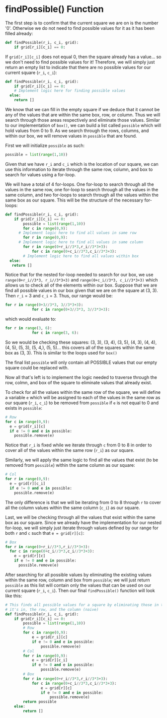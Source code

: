 <!--title={Working within a square: findPossible()}-->

<!--badges={Algorithmns:36}-->

<!--concepts{Indexing 2D Lists}-->

# findPossible() Function


The first step is to confirm that the current square we are on is the number '0'. Otherwise we do not need to find possible values for it as it has been filled already:

```python
def findPossible(r_i, c_i, grid):
	if grid[r_i][c_i] == 0:
```

If `grid[r_i][c_i]` does not equal 0, then the square already has a value... so we don't need to find possible values for it! Therefore, we will simply just return an empty list to indicate that there are no possible values for our current square (`r_i`, `c_i`):

```python
def findPossible(r_i, c_i, grid):
	if grid[r_i][c_i] == 0:
    # Implement logic here for finding possible values
  else:
    return []
```

We know that we can fill in the empty square if we deduce that it cannot be any of the values that are within the same box, row, or column. Thus we will search through those areas respectively and eliminate those values. Similar to our implementation of `box()`, we can build a list called `possible` which will hold values from 0 to 9. As we search through the rows, columns, and within our box, we will remove values in `possible` that are found. 

First we will initialize `possible` as such:

```python
possible = list(range(1,10))
```

Given that we have `r_i` and `c_i` which is the location of our square, we can use this information to iterate through the same row, column, and box to search for values using a for-loop. 

We will have a total of 4 for-loops. One for-loop to search through all the values in the same row, one for-loop to search through all the values in the same column, and two for-loops to search through all the values within the same box as our square. This will be the structure of the necessary for-loops:

```python
def findPossible(r_i, c_i, grid):
	if grid[r_i][c_i] == 0:
		possible = list(range(1,10))
		for c in range(0,9):
      # Implement logic here to find all values in same row
		for r in range(0,9):
      # Implement logic here to find all values in same column
		for r in range(0+r_i//3*3,r_i//3*3+3):
			for c in range(0+c_i//3*3,c_i//3*3+3):
        # Implement logic here to find all values within box
  else:
   return []
```

Notice that for the nested for-loop needed to search for our box, we use `range(0+r_i//3*3, r_i//3*3+3)` and  `range(0+c_i//3*3, c_i//3*3+3)` which allows us to check all of the elements within our box. Suppose that we are find all possible values in our box given that we are on the square at (3, 3). Then `r_i` = 3 and `c_i` = 3. Thus, our range would be:

```python
for r in range(0+3//3*3, 3//3*3+3): 
			for c in range(0+3//3*3, 3//3*3+3):
```

which would evaluate to:

```python
for r in range(3, 6): 
			for c in range(3, 6):
```

So we would be checking these squares: (3, 3), (3, 4), (3, 5), (4, 3), (4, 4), (4, 5), (5, 3), (5, 4,), (5, 5)... this covers all of the squares within the same box as (3, 3). This is similar to the loops used for `box()`

The final list `possible` will only contain all POSSIBLE values that our empty square could be replaced with.

Now all that's left is to implement the logic needed to traverse through the row, colmn, and box of the square to eliminate values that already exist. 


To check for all the values within the same row of the square, we will define a variable `e` which will be assigned to each of the values in the same row as our square (`r_i`, `c_i`) to be removed from `possible` if `e` is not equal to 0 and exists in `possible`:

```python
# Row		
for c in range(0,9):
  e = grid[r_i][c]
  if e != 0 and e in possible:
    possible.remove(e)
```

Notice that `r_i` is fixed while we iterate through `c` from 0 to 8 in order to cover all of the values within the same row (`r_i`) as our square.

Similarly, we will apply the same logic to find all the values that exist (to be removed from `possible`) within the same column as our square:

```python
# Col
for r in range(0,9):
  e = grid[r][c_i]
  if e != 0 and e in possible:
    possible.remove(e)
```

The only difference is that we will be iterating from 0 to 8 through `r` to cover all the column values within the same column (`c_i`) as our square.

Last, we will be checking through all the values that exist within the same box as our square. Since we already have the implementation for our nested for-loop, we will simply just iterate through values defined by our range for both `r` and `c` such that `e = grid[r][c]`:

```python
# Box
for r in range(0+r_i//3*3,r_i//3*3+3):
  for c in range(0+c_i//3*3,c_i//3*3+3):
    e = grid[r][c]
    if e != 0 and e in possible:
      possible.remove(e)
```

After searching for all possible values by eliminating the existing values within the same row, column and box from `possible`; we will just return `possible` as this list will contain only the values that can be used on our current square (`r_i`, `c_i`). Then our final `findPossible()` function will look like this:

```python
# This finds all possible values for a square by eliminating those in the box that
# it's in, the row, and the column (naive)
def findPossible(r_i, c_i, grid):
	if grid[r_i][c_i] == 0:
		possible = list(range(1,10))
		# Row
		for c in range(0,9):
			e = grid[r_i][c]
			if e != 0 and e in possible:
				possible.remove(e)
		# Col
		for r in range(0,9):
			e = grid[r][c_i]
			if e != 0 and e in possible:
				possible.remove(e)
		# Box
		for r in range(0+r_i//3*3,r_i//3*3+3):
			for c in range(0+c_i//3*3,c_i//3*3+3):
				e = grid[r][c]
				if e != 0 and e in possible:
					possible.remove(e)
		return possible
	else:
		return []
```

